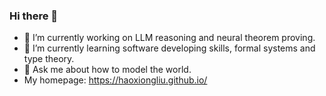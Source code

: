 ### Hi there 👋

- 🔭 I’m currently working on LLM reasoning and neural theorem proving.
- 🌱 I’m currently learning software developing skills, formal systems and type theory.
- 💬 Ask me about how to model the world.
- My homepage: https://haoxiongliu.github.io/
